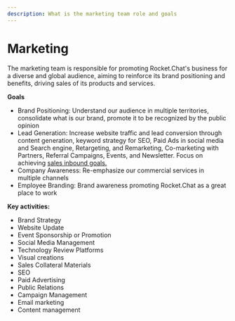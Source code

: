 ```yaml
---
description: What is the marketing team role and goals
---
```


# Marketing

The marketing team is responsible for promoting Rocket.Chat's business for a diverse and global audience, aiming to reinforce its brand positioning and benefits, driving sales of its products and services.

**Goals**

* Brand Positioning: Understand our audience in multiple territories, consolidate what is our brand, promote it to be recognized by the  public opinion 
* Lead Generation: Increase website traffic and lead conversion through content generation, keyword strategy for SEO, Paid Ads in social media and Search engine, Retargeting, and Remarketing, Co-marketing with Partners, Referral Campaigns, Events, and Newsletter. Focus on achieving [sales inbound goals.](https://docs.google.com/spreadsheets/d/1roLi91faVgGOyXxf2agv-sg0K6Rx2SIycrQ0j0PUBsk/edit#gid=0)
* Company Awareness:  Re-emphasize our commercial services in multiple channels
* Employee Branding: Brand awareness promoting Rocket.Chat as a great place to work

**Key activities:**

* Brand Strategy
* Website Update
* Event Sponsorship or Promotion
* Social Media Management
* Technology Review Platforms
* Visual creations
* Sales Collateral Materials
* SEO
* Paid Advertising
* Public Relations
* Campaign Management
* Email marketing
* Content management

